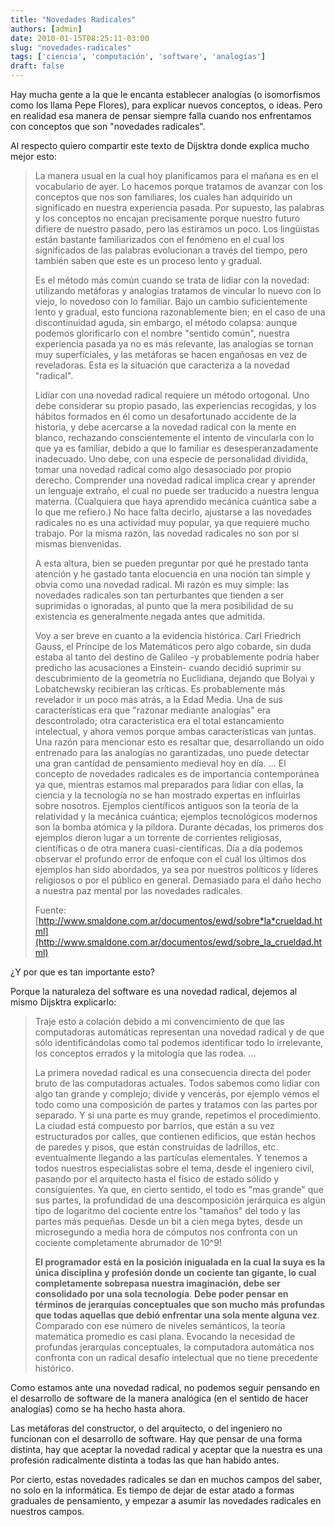 ```yaml
---
title: "Novedades Radicales"
authors: [admin]
date: 2010-01-15T08:25:11-03:00
slug: "novedades-radicales"
tags: ['ciencia', 'computación', 'software', 'analogías']
draft: false
---
```


Hay mucha gente a la que le encanta establecer analogías (o isomorfismos
como los llama Pepe Flores), para explicar nuevos conceptos, o ideas.
Pero en realidad esa manera de pensar siempre falla cuando nos
enfrentamos con conceptos que son "novedades radicales".

Al respecto quiero compartir este texto de Dijsktra donde explica mucho
mejor esto:

> La manera usual en la cual hoy planificamos para el mañana es en el
> vocabulario de ayer. Lo hacemos porque tratamos de avanzar con los
> conceptos que nos son familiares, los cuales han adquirido un
> significado en nuestra experiencia pasada. Por supuesto, las palabras
> y los conceptos no encajan precisamente porque nuestro futuro difiere
> de nuestro pasado, pero las estiramos un poco. Los lingüistas están
> bastante familiarizados con el fenómeno en el cual los significados de
> las palabras evolucionan a través del tiempo, pero también saben que
> este es un proceso lento y gradual.
>
> Es el método más común cuando se trata de lidiar con la novedad:
> utilizando metáforas y analogías tratamos de vincular lo nuevo con lo
> viejo, lo novedoso con lo familiar. Bajo un cambio suficientemente
> lento y gradual, esto funciona razonablemente bien; en el caso de una
> discontinuidad aguda, sin embargo, el método colapsa: aunque podemos
> glorificarlo con el nombre "sentido común", nuestra experiencia
> pasada ya no es más relevante, las analogías se tornan muy
> superficiales, y las metáforas se hacen engañosas en vez de
> reveladoras. Esta es la situación que caracteriza a la novedad
> "radical".
>
> Lidiar con una novedad radical requiere un método ortogonal. Uno debe
> considerar su propio pasado, las experiencias recogidas, y los hábitos
> formados en él como un desafortunado accidente de la historia, y debe
> acercarse a la novedad radical con la mente en blanco, rechazando
> conscientemente el intento de vincularla con lo que ya es familiar,
> debido a que lo familiar es desesperanzadamente inadecuado. Uno debe,
> con una especie de personalidad dividida, tomar una novedad radical
> como algo desasociado por propio derecho. Comprender una novedad
> radical implica crear y aprender un lenguaje extraño, el cual no puede
> ser traducido a nuestra lengua materna. (Cualquiera que haya aprendido
> mecánica cuántica sabe a lo que me refiero.) No hace falta decirlo,
> ajustarse a las novedades radicales no es una actividad muy popular,
> ya que requiere mucho trabajo. Por la misma razón, las novedad
> radicales no son por sí mismas bienvenidas.
>
> A esta altura, bien se pueden preguntar por qué he prestado tanta
> atención y he gastado tanta elocuencia en una noción tan simple y
> obvia como una novedad radical. Mi razón es muy simple: las novedades
> radicales son tan perturbantes que tienden a ser suprimidas o
> ignoradas, al punto que la mera posibilidad de su existencia es
> generalmente negada antes que admitida.
>
> Voy a ser breve en cuanto a la evidencia histórica. Carl Friedrich
> Gauss, el Príncipe de los Matemáticos pero algo cobarde, sin duda
> estaba al tanto del destino de Galileo -y probablemente podría haber
> predicho las acusaciones a Einstein- cuando decidió suprimir su
> descubrimiento de la geometría no Euclidiana, dejando que Bolyai y
> Lobatchewsky recibieran las críticas. Es probablemente más revelador
> ir un poco más atrás, a la Edad Media. Una de sus características era
> que "razonar mediante analogías" era descontrolado; otra
> característica era el total estancamiento intelectual, y ahora vemos
> porque ambas características van juntas. Una razón para mencionar esto
> es resaltar que, desarrollando un oído entrenado para las analogías no
> garantizadas, uno puede detectar una gran cantidad de pensamiento
> medieval hoy en día.
> ...
> El concepto de novedades radicales es de importancia contemporánea ya
> que, mientras estamos mal preparados para lidiar con ellas, la ciencia
> y la tecnología no se han mostrado expertas en influirlas sobre
> nosotros. Ejemplos científicos antiguos son la teoría de la
> relatividad y la mecánica cuántica; ejemplos tecnológicos modernos son
> la bomba atómica y la píldora. Durante décadas, los primeros dos
> ejemplos dieron lugar a un torrente de corrientes religiosas,
> científicas o de otra manera cuasi-científicas. Día a día podemos
> observar el profundo error de enfoque con el cuál los últimos dos
> ejemplos han sido abordados, ya sea por nuestros políticos y líderes
> religiosos o por el público en general. Demasiado para el daño hecho a
> nuestra paz mental por las novedades radicales.
>
> Fuente:
> [http://www.smaldone.com.ar/documentos/ewd/sobre*la*crueldad.html](http://www.smaldone.com.ar/documentos/ewd/sobre_la_crueldad.html)

¿Y por que es tan importante esto?

Porque la naturaleza del software es una novedad radical, dejemos al
mismo Dijsktra explicarlo:

> Traje esto a colación debido a mi convencimiento de que las
> computadoras automáticas representan una novedad radical y de que sólo
> identificándolas como tal podemos identificar todo lo irrelevante, los
> conceptos errados y la mitología que las rodea. \...
>
> La primera novedad radical es una consecuencia directa del poder bruto
> de las computadoras actuales. Todos sabemos como lidiar con algo tan
> grande y complejo; divide y vencerás, por ejemplo vemos el todo como
> una composición de partes y tratamos con las partes por separado. Y si
> una parte es muy grande, repetimos el procedimiento. La ciudad está
> compuesto por barrios, que están a su vez estructurados por calles,
> que contienen edificios, que están hechos de paredes y pisos, que
> están construidas de ladrillos, etc. eventualmente llegando a las
> partículas elementales. Y tenemos a todos nuestros especialistas sobre
> el tema, desde el ingeniero civil, pasando por el arquitecto hasta el
> físico de estado sólido y consiguientes. Ya que, en cierto sentido, el
> todo es "mas grande" que sus partes, la profundidad de una
> descomposición jerárquica es algún tipo de logaritmo del cociente
> entre los "tamaños" del todo y las partes más pequeñas. Desde un bit
> a cien mega bytes, desde un microsegundo a media hora de cómputos nos
> confronta con un cociente completamente abrumador de 10\^9!
>
> **El programador está en la posición inigualada en la cual la suya es
> la única disciplina y profesión donde un cociente tan gigante, lo cual
> completamente sobrepasa nuestra imaginación, debe ser consolidado por
> una sola tecnología**. **Debe poder pensar en términos de jerarquías
> conceptuales que son mucho más profundas que todas aquellas que debió
> enfrentar una sola mente alguna vez**. Comparado con ese número de
> niveles semánticos, la teoría matemática promedio es casi plana.
> Evocando la necesidad de profundas jerarquías conceptuales, la
> computadora automática nos confronta con un radical desafío
> intelectual que no tiene precedente histórico.


Como estamos ante una novedad radical, no podemos seguir pensando en el
desarrollo de software de la manera analógica (en el sentido de hacer
analogías) como se ha hecho hasta ahora.

Las metáforas del constructor, o del arquitecto, o del ingeniero no
funcionan con el desarrollo de software. Hay que pensar de una forma
distinta, hay que aceptar la novedad radical y aceptar que la nuestra es
una profesión radicalmente distinta a todas las que han habido antes.

Por cierto, estas novedades radicales se dan en muchos campos del saber,
no solo en la informática. Es tiempo de dejar de estar atado a formas
graduales de pensamiento, y empezar a asumir las novedades radicales en
nuestros campos.
